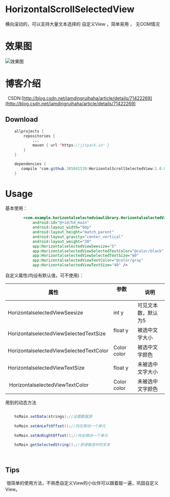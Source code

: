 # HorizontalScrollSelectedView
横向滚动的，可以支持大量文本选择的 自定义View ，简单易用 ， 无OOM情况


# 效果图
![效果图](https://github.com/385841539/HorizontalScrollSelectedView/blob/master/horizontalselectedviewlibrary/src/main/res/drawable/xiaoguo2.gif)



# 博客介绍
 
CSDN:[http://blog.csdn.net/iamdingruihaha/article/details/71422269](http://blog.csdn.net/iamdingruihaha/article/details/71422269)


## Download
```java
    allprojects {
	    repositories {
		    ...
		    maven { url 'https://jitpack.io' }
	    }
	}

    dependencies {
       compile 'com.github.385841539:HorizontalScrollSelectedView:1.0.0'
	}
```


# Usage


基本使用：


```xml
        <com.example.horizontalselectedviewlibrary.HorizontalselectedView
            android:id="@+id/hd_main"
            android:layout_width="0dp"
            android:layout_height="match_parent"
            android:layout_gravity="center_vertical"
            android:layout_weight="30"
            app:HorizontalselectedViewSeesize="5"
            app:HorizontalselectedViewSelectedTextColor="@color/black"
            app:HorizontalselectedViewSelectedTextSize="60"
            app:HorizontalselectedViewTextColor="@color/gray"
            app:HorizontalselectedViewTextSize="40" />

```


自定义属性(均设有默认值，可不使用)：


| 属性         	 		|    参数           	| 说明  					|
| ------------------------- |------------------ | --------------------- |
| HorizontalselectedViewSeesize				| int y 			|可见文本数，默认为5|
| HorizontalselectedViewSelectedTextSize		| float y      	    |被选中文字大小|
| HorizontalselectedViewSelectedTextColor				|Color color    	|被选中文字颜色|
| HorizontalselectedViewTextSize			|  float y | 未被选中文字大小|
| HorizontalselectedViewTextColor|Color color | 未被选中文字颜色|




用到的动态方法
```java

    hsMain.setData(strings);//设置数据源
   
    hsMain.setAnLeftOffset();//向左移动一个单元
    
    hsMain.setAnRightOffset();//向右移动一个单元
    
    hsMain.getSelectedString();//获得被选中的文本
    
    
```

## Tips
  很简单的使用方法，不熟悉自定义View的小伙伴可以跟着敲一遍，巩固自定义View。
